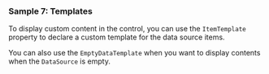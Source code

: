 ### Sample 7: Templates

To display custom content in the control, you can use the `ItemTemplate` property to declare a custom template for the data source items.

You can also use the `EmptyDataTemplate` when you want to display contents when the `DataSource` is empty.